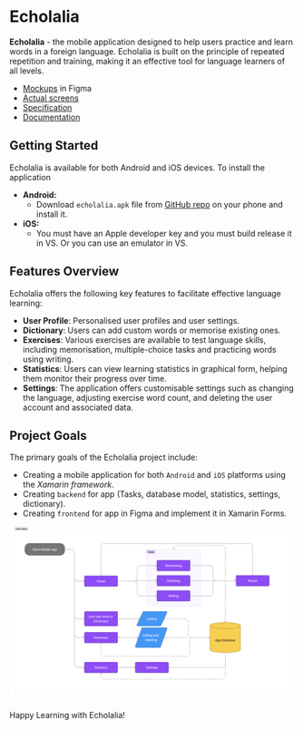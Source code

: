 # Echolalia
**Echolalia** - the mobile application designed to help users practice and learn words in a foreign language. Echolalia is built on the principle of repeated repetition and training, making it an effective tool for language learners of all levels.

- [Mockups](https://www.figma.com/file/lT8dzaokxH0heS61JDuYgs/Echolalia?type=design&node-id=0-1&mode=design&t=WjyKi2lYgFPngbiv-0) in Figma
- [Actual screens](./src/screens/)
- [Specification](Specification.pdf)
- [Documentation](Specification.pdf)

## Getting Started
Echolalia is available for both Android and iOS devices. To install the application

- **Android:** 
  - Download `echolalia.apk` file from [GitHub repo](https://github.com/MarkSeliverstov/Echolalia) on your phone and install it.
- **iOS:** 
  - You must have an Apple developer key and you must build release it in VS. Or you can use an emulator in VS.

## Features Overview
Echolalia offers the following key features to facilitate effective language learning:

- **User Profile**: Personalised user profiles and user settings.
- **Dictionary**: Users can add custom words or memorise existing ones.
- **Exercises**: Various exercises are available to test language skills, including memorisation, multiple-choice tasks and practicing words using writing.
- **Statistics**: Users can view learning statistics in graphical form, helping them monitor their progress over time.
- **Settings**: The application offers customisable settings such as changing the language, adjusting exercise word count, and deleting the user account and associated data.

## Project Goals
The primary goals of the Echolalia project include:

- Creating a mobile application for both `Android` and `iOS` platforms using the *Xamarin framework*.
- Creating `backend` for app (Tasks, database model, statistics, settings, dictionary).
- Creating `frontend` for app in Figma and implement it in Xamarin Forms.

![Alt text](./src/user-story.png)

Happy Learning with Echolalia!
